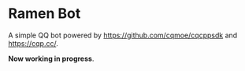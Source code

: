 # Ramen Bot

A simple QQ bot powered by <https://github.com/cqmoe/cqcppsdk> and <https://cqp.cc/>.

**Now working in progress**.
